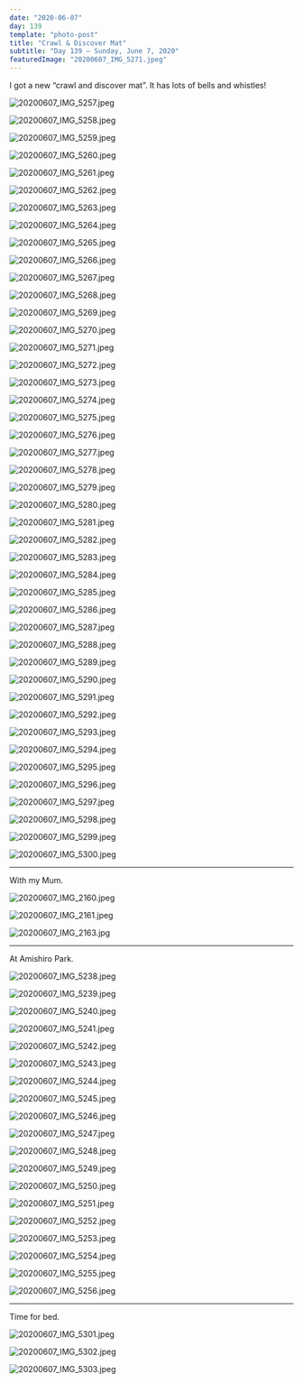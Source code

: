 ```yaml
---
date: "2020-06-07"
day: 139
template: "photo-post"
title: "Crawl & Discover Mat"
subtitle: "Day 139 – Sunday, June 7, 2020"
featuredImage: "20200607_IMG_5271.jpeg"
---
```


I got a new “crawl and discover mat”. It has lots of bells and whistles!

![20200607_IMG_5257.jpeg](20200607_IMG_5257.jpeg)

![20200607_IMG_5258.jpeg](20200607_IMG_5258.jpeg)

![20200607_IMG_5259.jpeg](20200607_IMG_5259.jpeg)

![20200607_IMG_5260.jpeg](20200607_IMG_5260.jpeg)

![20200607_IMG_5261.jpeg](20200607_IMG_5261.jpeg)

![20200607_IMG_5262.jpeg](20200607_IMG_5262.jpeg)

![20200607_IMG_5263.jpeg](20200607_IMG_5263.jpeg)

![20200607_IMG_5264.jpeg](20200607_IMG_5264.jpeg)

![20200607_IMG_5265.jpeg](20200607_IMG_5265.jpeg)

![20200607_IMG_5266.jpeg](20200607_IMG_5266.jpeg)

![20200607_IMG_5267.jpeg](20200607_IMG_5267.jpeg)

![20200607_IMG_5268.jpeg](20200607_IMG_5268.jpeg)

![20200607_IMG_5269.jpeg](20200607_IMG_5269.jpeg)

![20200607_IMG_5270.jpeg](20200607_IMG_5270.jpeg)

![20200607_IMG_5271.jpeg](20200607_IMG_5271.jpeg)

![20200607_IMG_5272.jpeg](20200607_IMG_5272.jpeg)

![20200607_IMG_5273.jpeg](20200607_IMG_5273.jpeg)

![20200607_IMG_5274.jpeg](20200607_IMG_5274.jpeg)

![20200607_IMG_5275.jpeg](20200607_IMG_5275.jpeg)

![20200607_IMG_5276.jpeg](20200607_IMG_5276.jpeg)

![20200607_IMG_5277.jpeg](20200607_IMG_5277.jpeg)

![20200607_IMG_5278.jpeg](20200607_IMG_5278.jpeg)

![20200607_IMG_5279.jpeg](20200607_IMG_5279.jpeg)

![20200607_IMG_5280.jpeg](20200607_IMG_5280.jpeg)

![20200607_IMG_5281.jpeg](20200607_IMG_5281.jpeg)

![20200607_IMG_5282.jpeg](20200607_IMG_5282.jpeg)

![20200607_IMG_5283.jpeg](20200607_IMG_5283.jpeg)

![20200607_IMG_5284.jpeg](20200607_IMG_5284.jpeg)

![20200607_IMG_5285.jpeg](20200607_IMG_5285.jpeg)

![20200607_IMG_5286.jpeg](20200607_IMG_5286.jpeg)

![20200607_IMG_5287.jpeg](20200607_IMG_5287.jpeg)

![20200607_IMG_5288.jpeg](20200607_IMG_5288.jpeg)

![20200607_IMG_5289.jpeg](20200607_IMG_5289.jpeg)

![20200607_IMG_5290.jpeg](20200607_IMG_5290.jpeg)

![20200607_IMG_5291.jpeg](20200607_IMG_5291.jpeg)

![20200607_IMG_5292.jpeg](20200607_IMG_5292.jpeg)

![20200607_IMG_5293.jpeg](20200607_IMG_5293.jpeg)

![20200607_IMG_5294.jpeg](20200607_IMG_5294.jpeg)

![20200607_IMG_5295.jpeg](20200607_IMG_5295.jpeg)

![20200607_IMG_5296.jpeg](20200607_IMG_5296.jpeg)

![20200607_IMG_5297.jpeg](20200607_IMG_5297.jpeg)

![20200607_IMG_5298.jpeg](20200607_IMG_5298.jpeg)

![20200607_IMG_5299.jpeg](20200607_IMG_5299.jpeg)

![20200607_IMG_5300.jpeg](20200607_IMG_5300.jpeg)

<hr />

With my Mum.

![20200607_IMG_2160.jpeg](20200607_IMG_2160.jpeg)

![20200607_IMG_2161.jpeg](20200607_IMG_2161.jpeg)

![20200607_IMG_2163.jpg](20200607_IMG_2163.jpg)

<hr />

At Amishiro Park.

![20200607_IMG_5238.jpeg](20200607_IMG_5238.jpeg)

![20200607_IMG_5239.jpeg](20200607_IMG_5239.jpeg)

![20200607_IMG_5240.jpeg](20200607_IMG_5240.jpeg)

![20200607_IMG_5241.jpeg](20200607_IMG_5241.jpeg)

![20200607_IMG_5242.jpeg](20200607_IMG_5242.jpeg)

![20200607_IMG_5243.jpeg](20200607_IMG_5243.jpeg)

![20200607_IMG_5244.jpeg](20200607_IMG_5244.jpeg)

![20200607_IMG_5245.jpeg](20200607_IMG_5245.jpeg)

![20200607_IMG_5246.jpeg](20200607_IMG_5246.jpeg)

![20200607_IMG_5247.jpeg](20200607_IMG_5247.jpeg)

![20200607_IMG_5248.jpeg](20200607_IMG_5248.jpeg)

![20200607_IMG_5249.jpeg](20200607_IMG_5249.jpeg)

![20200607_IMG_5250.jpeg](20200607_IMG_5250.jpeg)

![20200607_IMG_5251.jpeg](20200607_IMG_5251.jpeg)

![20200607_IMG_5252.jpeg](20200607_IMG_5252.jpeg)

![20200607_IMG_5253.jpeg](20200607_IMG_5253.jpeg)

![20200607_IMG_5254.jpeg](20200607_IMG_5254.jpeg)

![20200607_IMG_5255.jpeg](20200607_IMG_5255.jpeg)

![20200607_IMG_5256.jpeg](20200607_IMG_5256.jpeg)

<hr />

Time for bed.

![20200607_IMG_5301.jpeg](20200607_IMG_5301.jpeg)

![20200607_IMG_5302.jpeg](20200607_IMG_5302.jpeg)

![20200607_IMG_5303.jpeg](20200607_IMG_5303.jpeg)
